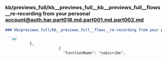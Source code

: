 ### kb/previews_full/kb__previews_full__kb__previews_full__flows__re-recording from your personal account@auth.har.part018.md.part001.md.part002.md

```md
### kb/previews_full/kb__previews_full__flows__re-recording from your personal account@auth.har.part018.md.part001.md (part 002)

```md
           },
                        {
                          "functionName": "subscribe",
           
```

```

```
